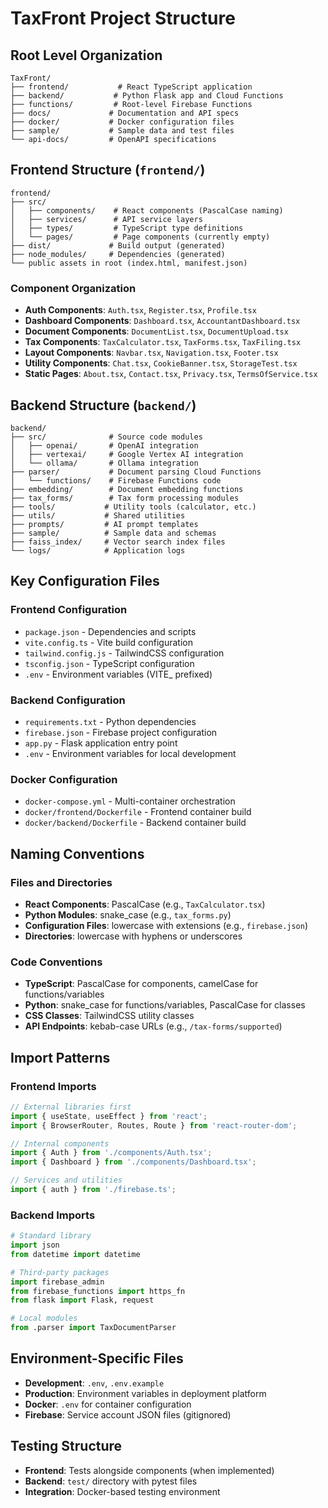 # TaxFront Project Structure

## Root Level Organization
```
TaxFront/
├── frontend/           # React TypeScript application
├── backend/           # Python Flask app and Cloud Functions
├── functions/         # Root-level Firebase Functions
├── docs/             # Documentation and API specs
├── docker/           # Docker configuration files
├── sample/           # Sample data and test files
└── api-docs/         # OpenAPI specifications
```

## Frontend Structure (`frontend/`)
```
frontend/
├── src/
│   ├── components/    # React components (PascalCase naming)
│   ├── services/      # API service layers
│   ├── types/         # TypeScript type definitions
│   └── pages/         # Page components (currently empty)
├── dist/             # Build output (generated)
├── node_modules/     # Dependencies (generated)
└── public assets in root (index.html, manifest.json)
```

### Component Organization
- **Auth Components**: `Auth.tsx`, `Register.tsx`, `Profile.tsx`
- **Dashboard Components**: `Dashboard.tsx`, `AccountantDashboard.tsx`
- **Document Components**: `DocumentList.tsx`, `DocumentUpload.tsx`
- **Tax Components**: `TaxCalculator.tsx`, `TaxForms.tsx`, `TaxFiling.tsx`
- **Layout Components**: `Navbar.tsx`, `Navigation.tsx`, `Footer.tsx`
- **Utility Components**: `Chat.tsx`, `CookieBanner.tsx`, `StorageTest.tsx`
- **Static Pages**: `About.tsx`, `Contact.tsx`, `Privacy.tsx`, `TermsOfService.tsx`

## Backend Structure (`backend/`)
```
backend/
├── src/              # Source code modules
│   ├── openai/       # OpenAI integration
│   ├── vertexai/     # Google Vertex AI integration
│   └── ollama/       # Ollama integration
├── parser/           # Document parsing Cloud Functions
│   └── functions/    # Firebase Functions code
├── embedding/        # Document embedding functions
├── tax_forms/        # Tax form processing modules
├── tools/           # Utility tools (calculator, etc.)
├── utils/           # Shared utilities
├── prompts/         # AI prompt templates
├── sample/          # Sample data and schemas
├── faiss_index/     # Vector search index files
└── logs/            # Application logs
```

## Key Configuration Files

### Frontend Configuration
- `package.json` - Dependencies and scripts
- `vite.config.ts` - Vite build configuration
- `tailwind.config.js` - TailwindCSS configuration
- `tsconfig.json` - TypeScript configuration
- `.env` - Environment variables (VITE_ prefixed)

### Backend Configuration
- `requirements.txt` - Python dependencies
- `firebase.json` - Firebase project configuration
- `app.py` - Flask application entry point
- `.env` - Environment variables for local development

### Docker Configuration
- `docker-compose.yml` - Multi-container orchestration
- `docker/frontend/Dockerfile` - Frontend container build
- `docker/backend/Dockerfile` - Backend container build

## Naming Conventions

### Files and Directories
- **React Components**: PascalCase (e.g., `TaxCalculator.tsx`)
- **Python Modules**: snake_case (e.g., `tax_forms.py`)
- **Configuration Files**: lowercase with extensions (e.g., `firebase.json`)
- **Directories**: lowercase with hyphens or underscores

### Code Conventions
- **TypeScript**: PascalCase for components, camelCase for functions/variables
- **Python**: snake_case for functions/variables, PascalCase for classes
- **CSS Classes**: TailwindCSS utility classes
- **API Endpoints**: kebab-case URLs (e.g., `/tax-forms/supported`)

## Import Patterns

### Frontend Imports
```typescript
// External libraries first
import { useState, useEffect } from 'react';
import { BrowserRouter, Routes, Route } from 'react-router-dom';

// Internal components
import { Auth } from './components/Auth.tsx';
import { Dashboard } from './components/Dashboard.tsx';

// Services and utilities
import { auth } from './firebase.ts';
```

### Backend Imports
```python
# Standard library
import json
from datetime import datetime

# Third-party packages
import firebase_admin
from firebase_functions import https_fn
from flask import Flask, request

# Local modules
from .parser import TaxDocumentParser
```

## Environment-Specific Files
- **Development**: `.env`, `.env.example`
- **Production**: Environment variables in deployment platform
- **Docker**: `.env` for container configuration
- **Firebase**: Service account JSON files (gitignored)

## Testing Structure
- **Frontend**: Tests alongside components (when implemented)
- **Backend**: `test/` directory with pytest files
- **Integration**: Docker-based testing environment